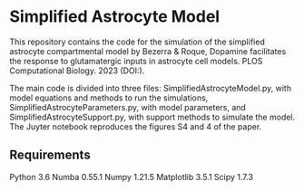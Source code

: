 # Simplified Astrocyte Model

This repository contains the code for the simulation of the simplified astrocyte compartmental model by Bezerra & Roque, Dopamine facilitates the response to glutamatergic inputs in astrocyte cell models. PLOS Computational Biology. 2023 (DOI:).

The main code is divided into three files: SimplifiedAstrocyteModel.py, with model equations and methods to run the simulations, SimplifiedAstrocyteParameters.py, with model parameters, and SimplifiedAstrocyteSupport.py, with support methods to simulate the model. The Juyter notebook reproduces the figures S4 and 4 of the paper.

## Requirements
Python 3.6
Numba 0.55.1
Numpy 1.21.5
Matplotlib 3.5.1
Scipy 1.7.3
